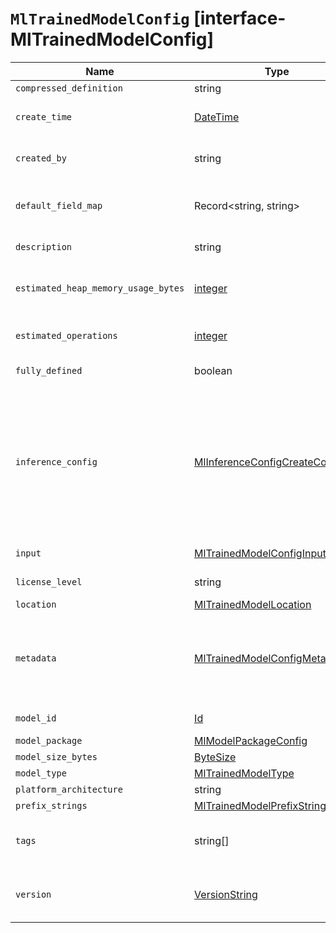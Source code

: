# `MlTrainedModelConfig` [interface-MlTrainedModelConfig]

| Name | Type | Description |
| - | - | - |
| `compressed_definition` | string | &nbsp; |
| `create_time` | [DateTime](./DateTime.md) | The time when the trained model was created. |
| `created_by` | string | Information on the creator of the trained model. |
| `default_field_map` | Record<string, string> | Any field map described in the inference configuration takes precedence. |
| `description` | string | The free-text description of the trained model. |
| `estimated_heap_memory_usage_bytes` | [integer](./integer.md) | The estimated heap usage in bytes to keep the trained model in memory. |
| `estimated_operations` | [integer](./integer.md) | The estimated number of operations to use the trained model. |
| `fully_defined` | boolean | True if the full model definition is present. |
| `inference_config` | [MlInferenceConfigCreateContainer](./MlInferenceConfigCreateContainer.md) | The default configuration for inference. This can be either a regression, classification, or one of the many NLP focused configurations. It must match the underlying definition.trained_model's target_type. For pre-packaged models such as ELSER the config is not required. |
| `input` | [MlTrainedModelConfigInput](./MlTrainedModelConfigInput.md) | The input field names for the model definition. |
| `license_level` | string | The license level of the trained model. |
| `location` | [MlTrainedModelLocation](./MlTrainedModelLocation.md) | &nbsp; |
| `metadata` | [MlTrainedModelConfigMetadata](./MlTrainedModelConfigMetadata.md) | An object containing metadata about the trained model. For example, models created by data frame analytics contain analysis_config and input objects. |
| `model_id` | [Id](./Id.md) | Identifier for the trained model. |
| `model_package` | [MlModelPackageConfig](./MlModelPackageConfig.md) | &nbsp; |
| `model_size_bytes` | [ByteSize](./ByteSize.md) | &nbsp; |
| `model_type` | [MlTrainedModelType](./MlTrainedModelType.md) | The model type |
| `platform_architecture` | string | &nbsp; |
| `prefix_strings` | [MlTrainedModelPrefixStrings](./MlTrainedModelPrefixStrings.md) | &nbsp; |
| `tags` | string[] | A comma delimited string of tags. A trained model can have many tags, or none. |
| `version` | [VersionString](./VersionString.md) | The Elasticsearch version number in which the trained model was created. |
